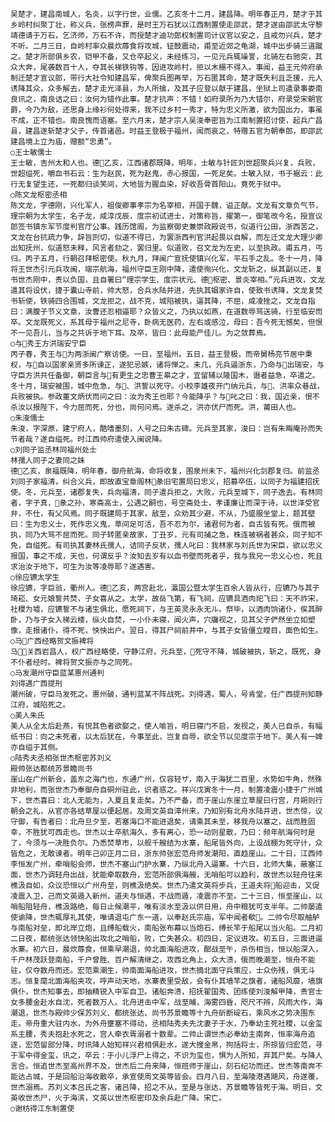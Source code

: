 <!-- { "loadSidebar": true } -->
    吴楚才，建昌南城人，名炎，以字行世，业儒。乙亥冬十二月，建昌降。明年春正月，楚才于其乡岭村纠聚丁壮，称义兵，张榜声罪，是时王万石犹以江西制置使走邵武，楚才遂由邵武太守黎靖德请于万石，乞济师，万石不许，而授楚才迪功郎权制置司计议官以安之，且戒勿兴兵，楚才不听。二月三日，自岭村率众晨炊蓐食将攻城，钲鼓震动，甫至近郊之龟湖，城中出步骑三道蹴之。楚才所部俱乡农，铠甲不备，又仓卒起义，未经练习，一见元兵辄噪詈，北骑左右驰突，其众大奔，尾袭数百十人，夺其长梯铁钩等，因进攻岭村，拒以木栅不得入。事闻，益王元帅府承制迁楚才宣议郎，带行大社令知建昌军，俾聚兵图再举，万石匿其命，楚才既失利且乏援，元人诱降其众，众多解去，楚才走光泽县，为人所擒，及其子应登以献于建昌，坐狱上司遣录事娄南良讯之，南良诘之曰：汝何为错作此事。楚才抗声：不错！如府录所为乃大错尔，府录受宋朝官爵，今乃为敌，还思身上缘衫何处得来，我不过乡村一秀才，特为忠义所激，欲为国出力，事虽不成，正不错也。南良愧而语塞。至六月末，楚才宗人吴浚奉密旨为江南制置招讨使，起兵广昌县，建昌遂斩楚才父子，传首诸邑。时益王登极于福州，闻而哀之，特赠五官为朝奉郎，即邵武建昌境上立为庙，赠额“忠勇”。
    ○王士敏儒士
    王士敏，吉州太和人也。德乙亥，江西诸郡既降，明年，士敏与针匠刘世超聚兵兴复，兵败，世超缢死，嚼血书石云：生为赵民，死为赵鬼，赤心报国，一死足矣。士敏入狱，书于裾云：此行无复望生还，一死都归谈笑间，大地皆为腥血染，好收吾骨首阳山。竟死于狱中。
    ○陈文龙枢密丞相
    陈文龙，字德刚，兴化军人，祖俊卿事孝宗为名宰相，开国于魏，谥正献。文龙有文章负气节，理宗朝为太学生，名子龙，咸淳戊辰，度宗初试进士，对策称旨，擢第一，御笔改今名，授宣议郎签书镇东军节度判官厅公事。践历馆阁，为监察御史兼崇政殿说书，似道行公田，浙西苦之，文龙在台抗疏力争，辞旨剀切，似道不得已，为罢浙西判官洪起畏以自解，而左迁文龙大理少卿出知抚州，似道怒未释，风言者劾之，罢归里。似道败，召文龙为左史，以至执政。甫五月，丐归。丙子五月，行朝召拜枢密使。秋九月，拜闽广宣抚使镇兴化军，平石手之乱。冬十一月，降将王世杰引元兵攻闽，端宗航海，福州守臣王刚中降，遣使徇兴化，文龙斩之，纵其副以还，复书世杰刚中，责以负国，且自署曰“理宗学生、度宗状元、德枢密、景炎宰相。”元兵进攻，文龙遣其将设伏，捷于囊山寺前，帅大怒，合兵水陆并进，先执其姻家许自，使致书诱降，文龙复焚书斩使，铁骑四合围城，文龙拒之，战不克，城陷被执，逼其降，不屈，咸凌挫之，文龙自指曰：满腹子节义文章，汝曹还忍相逼耶？众皆义之，乃执以如燕，在道数辱骂送骑，行至临安而卒。文龙既死义，系其母于福州之尼寺，卧病无医药，左右或感泣，母曰：吾今死无憾矣，但恨不一见吾儿，当与之共诉于地下耳。及卒，皆曰：此母能产佳儿。为之敛葬焉。
    ○与秀王方洪瑞安宁臣
    丙子春，秀王与为两浙闽广察访使。一日，至福州。五日，益王登极，而帝舅杨亮节居中秉权，与自以国家亲贤多所谏正，遂犯忌嫉，诸将惮之。未几，元兵逼浙东，乃命与出瑞安，与守臣方洪共任备御，朝臣言与有更生之忠曹王皋之才，宜留辅以隆国木，谮者益急，卒遣之。冬十月，瑞安被围，城中危急，与、洪誓以死守。小校李雄夜开门纳元兵，与、洪率众巷战，兵败被执。参政董文炳伏而问之曰：汝为秀王也耶？今能降乎？与叱之曰：我，国近亲，恨不杀汝以报陛下，今力屈而死，分也，尚何问焉。遂杀之，洪亦伏尸而死。洪，莆田人也。
    ○朱浚儒士
    朱浚，字深原，建宁府人，酷嗜墨刻，人号之曰朱古碑。元兵至其家，浚曰：岂有朱晦庵孙而失节者哉？遂自缢死。时江西帅府遣使入闽说降。
    ○刘同子监丞林同福州处士
    林孺人同子之妻同之妹
    德乙亥，泉福既降，明年春，御舟航海，命将收复，围泉州未下，福州兴化剑郡复归。前监丞刘同子家福清，纠合义兵，即故直宝章阁林彖旧宅置局曰忠义，招募卒伍，以同子为福建招抚使。冬，元兵至，诸郡复失，兵向福清，同子遣兵拒之，大败，元兵至城下，同子逸去。有林同者，字子真，彖之孙，寒斋高士，公遇之嗣也，号空斋处士，孝谨廉让而深于诗，以世泽受官弁，不仕，有父风焉。同子既建局于其家，敌至，众劝其少避，不从，乃盛服坐堂上，题其壁曰：生为忠义士，死作忠义鬼，草间足可活，吾不忍为尔，诸君何为者，自古皆有死。俄而被执，同乃大骂不屈而死。同子转匿亲故家，丁丑岁，元有司捕之急，株连被祸者甚众，同子知不免，自缢死。有司执其妻林氏孺人，诘同子反状，孺人叱曰：我林家与刘氏世为宋臣，欲以忠义报国，事之不成，天也，何谓反乎？汝知去岁有以血书壁而死者乎，我与我兄一忠义心也，死且求治汝于地下，可生为汝等凌辱耶？遂遇害。
    ○徐应镳太学生
    徐应镳，字巨翁，衢州人。德乙亥，两宫赴北，瀛国公暨太学生百余人皆从行，应镳乃与其子琦崧、女元娘誓共焚，子女喜从之。太学，故岳飞第，有飞祠，应镳具酒肉祀飞曰：天不祚宋，社稷为墟，应镳誓不与诸生俱北，愿死祠下，与王英灵永永无ル。祭毕，以酒肉饷诸仆，俟其醉卧，乃与子女入梯云楼，纵火自焚，一小仆未寝，闻火声，穴牖视之，见其父子俨然坐立如塑像，走报诸仆，得不死，怏怏出户。翌日，得其尸祠前井中，与其子女皆僵立瞠目，面色如生。
    ○马广西经略贺文振裨将
    马，关西岩昌人，权广西经略使，守静江府，元兵至，死守不降，城破被执，斩之，既死，身不仆者经时。裨将贺文振亦与之同死。
    ○马发潮州守臣蓝某惠州通判
    刘得遇广西提刑
    潮州破，守臣马发死之。惠州破，通判蓝某不阵战死。刘得遇，蜀人，号肯堂，任广西提刑知静江府，城陷死之。
    ○美人朱氏
    美人从全太后赴燕，有悦其色者欲娶之，使人喻旨，明日寝门不启，发视之，美人已自杀，有幅纸书曰：向之未死者，以太后犹在，今事至此，岂复自辱，欲全节以见度宗于地下。美人有一婢亦自缢于其侧。
    ○陆秀夫丞相张世杰枢密苏刘义
    殿帅张达都统苏景瞻尚书
    崖山在广州新会，盖东之海门也，东通广州，仅容轻ザ，南入于海犹二百里，水势如牛角，然殊非地利，而张世杰乃奉御舟自硐州驻此，识者惑之。祥兴戊寅冬十一月，制置凌震小捷于广州城下，世杰喜曰：北人无能为，入夏且复走矣。乃不严备，而于崖山东崖立草屋曰行宫，月朔则行朝会之礼，从官亦各结草屋以便起居。及周文英自漳州来，乃知别有北舟水陆并进，世杰惊，议守御，有告者曰：北舟旦夕至，若塞海口不能进退矣，请乘其未至，移我舟以塞之，战而胜固幸，不胜犹可西走也。世杰以士卒航海久，多有离心，恐一动则星散，乃曰：频年航海何时是了，今须与一决胜负尔。乃悉焚草市，以舰千艘结为水寨，船尾皆外向，上设战棚为死守计，众皆危之，无敢谏者。明年己卯正月二日，浙东帅张宏范舟师发潮阳，直趋崖山。二十日，江西帅李恒发广州，牵哨船会师，世杰不塞山门护水寨，乃纵北舟入逼寨。十六日，北师大集，蔽塞江面，世杰乃调轻舟出战，犹能牵取数舟，宏范所部俱海艘，无哨船可以趋利，故世杰以轻舟往来樵汲自如，众议恐恒以广州舟至，则樵汲绝矣。世杰乃遣文英将步兵，王道夫将船迎击，又促凌震入卫，己而文英遁入新州，道夫与恒遇，不战而遁，凌震亦不至。二十三日，恒至崖山，以哨船阻轻舟，樵汲路绝，每日止候潮平，唯有淡水至汲以供日用，舟中粮犹可支半年。二帅屡遣使谕降，世杰辄厚礼其使，唯请退屯广东一道，以奉赵氏宗庙，军中闻者欷。二帅令尽取舳舻与南船对垒，即北岸立炮，且缚船载火，南船张布幕以当炮石，缚长竿于船尾以当火船。二月初二日夜，都统张达领快船出攻北之哨船，败，亡失甚众。初四日，定议进攻。初五日，三面进逼水寨。初六日，晨炊蓐食，恒乘早潮退，帅北面海船进攻，酣战至午，杀伤相当，恒以船深入，千户林茂跃登南船，千户曾胜、百户解清继之，攻西北角上，众大溃，俄而晚潮至，恒舟不能驻，仅夺数舟而还。宏范乘潮生，帅南面海船进攻，世杰摘北面守兵策应，士众伤残，俱无斗志。恒复麾北面海船夹攻，呼声动天地，水寨表里受敌，会有仆其墙竿之旗者，诸船风靡，墙旗俱仆，世杰知事去，即抽精锐入中军自卫。诸船奔溃，招抚翟国秀、团练使刘浚解甲降，贵官士女多腰金赴水自沈，死者数万人。北舟进击中军，战至晡，海雾四昏，咫尺不辨，风雨大作，海潮退，世杰与殿帅少保苏刘义、都统张达、尚书苏景瞻等十九舟斫断碇石，乘风水之势决围东走。帝舟重大驻内水，为外舟壅塞不得动，丞相陆秀夫先沈妻子于水，乃奉幼主死社稷，以金玺系主腰，秀夫抱赴水死之，宫人牵衣胥溺者十数辈。二帅止谓世杰必奉幼主南奔，恒率海舟追逐，宏范留部分降，时讯降人始知祥兴君相俱赴水，遂大搜金帛，拘括将士，所掠皆归宏范，寻于军中得金玺，讯之，卒云：于小儿浮尸上得之，不识为玺也，惧为人所知，弃其尸矣。与降人言合。恒追世杰至高州界不及，世杰后二舟来降，恒班师于崖山，刻石纪功而还。世杰等南奔不能达占城，于是回船沿海收散卒，承宣使周文英等皆会。四月八日，至海陵港遇飓风，舟遂覆，世杰溺焉。苏刘义本吕氏之客，诸吕降，招之不从，至是与张达、苏景瞻等皆死于海。明日，文英收世杰尸，火于海滨，文英以世杰枢密印及余兵赴广降。宋亡。
    ○谢枋得江东制置使
